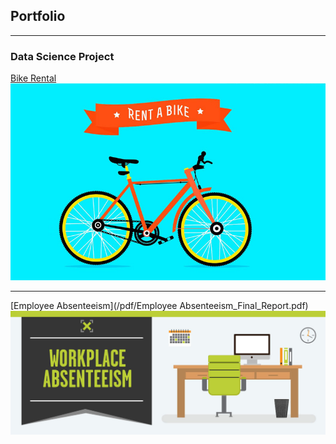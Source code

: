 ## Portfolio

---

### Data Science Project

[Bike Rental](/pdf/Bike_Rental_Final_Report.pdf)
<img src="images/bike_rental.jpg?raw=true"/>

---
[Employee Absenteeism](/pdf/Employee Absenteeism_Final_Report.pdf)
<img src="images/employee absenteeism.jpg?raw=true"/>

